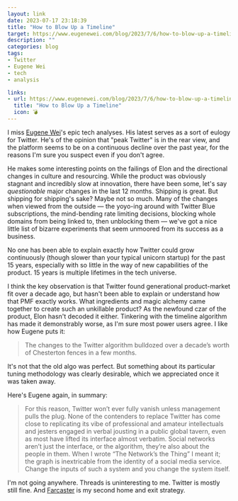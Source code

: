 ```yaml
---
layout: link
date: 2023-07-17 23:18:39
title: "How to Blow Up a Timeline"
target: https://www.eugenewei.com/blog/2023/7/6/how-to-blow-up-a-timeline
description: ""
categories: blog
tags:
- Twitter
- Eugene Wei
- tech
- analysis

links:
- url: https://www.eugenewei.com/blog/2023/7/6/how-to-blow-up-a-timeline
  title: "How to Blow Up a Timeline"
  icon: 💣
---
```


I miss [Eugene Wei](https://twitter.com/eugenewei "Eugene Wei on Twitter")'s epic tech analyses. His latest serves as a sort of eulogy for Twitter. He's of the opinion that "peak Twitter" is in the rear view, and the platform seems to be on a continuous decline over the past year, for the reasons I'm sure you suspect even if you don't agree.

He makes some interesting points on the failings of Elon and the directional changes in culture and resourcing. While the product was obviously stagnant and incredibly slow at innovation, there have been some, let's say _questionable_ major changes in the last 12 months. Shipping is great. But shipping for shipping's sake? Maybe not so much. Many of the changes when viewed from the outside — the yoyo-ing around with Twitter Blue subscriptions, the mind-bending rate limiting decisions, blocking whole domains from being linked to, then unblocking them — we've got a nice little list of bizarre experiments that seem unmoored from its success as a business.

No one has been able to explain exactly how Twitter could grow continuously (though slower than your typical unicorn startup) for the past 15 years, especially with so little in the way of new capabilities of the product. 15 years is multiple lifetimes in the tech universe.

I think the key observation is that Twitter found generational product-market fit over a decade ago, but hasn't been able to explain or understand how that PMF exactly works. What ingredients and magic alchemy came together to create such an unkillable product? As the newfound czar of the product, Elon hasn't decoded it either. Tinkering with the timeline algorithm has made it demonstrably worse, as I'm sure most power users agree. I like how Eugene puts it:

> The changes to the Twitter algorithm bulldozed over a decade’s worth of Chesterton fences in a few months.

It's not that the old algo was perfect. But something about its particular tuning methodology was clearly desirable, which we appreciated once it was taken away.

Here's Eugene again, in summary:

> For this reason, Twitter won’t ever fully vanish unless management pulls the plug. None of the contenders to replace Twitter has come close to replicating its vibe of professional and amateur intellectuals and jesters engaged in verbal jousting in a public global tavern, even as most have lifted its interface almost verbatim. Social networks aren’t just the interface, or the algorithm, they’re also about the people in them. When I wrote “The Network’s the Thing” I meant it; the graph is inextricable from the identity of a social media service. Change the inputs of such a system and you change the system itself.

I'm not going anywhere. Threads is uninteresting to me. Twitter is mostly still fine. And [Farcaster](https://warpcast.com/coleman "coleman on Warpcast") is my second home and exit strategy.